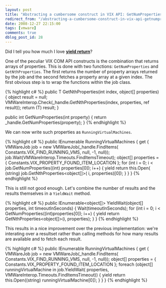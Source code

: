 ```yaml
---
layout: post
title: "Abstracting a cumbersome construct in VIX API: GetNumProperties + GetNthProperty"
redirect_from: "/abstracting-a-cumbersome-construct-in-vix-api-getnumproperties-getnthproperty/"
date: 2008-12-27 22:15:00
tags: [vmware]
comments: true
dblog_post_id: 28
---
```

Did I tell you how much I love **[yield return](http://msdn.microsoft.com/en-us/library/9k7k7cf0.aspx)**?

One of the peculiar VIX COM API constructs is the combination that returns arrays of properties. This is done with two functions: `GetNumProperties` and `GetNthProperties`. The first returns the number of property arrays returned by the job and the second fetches a property array at a given index. The first obvious step is to wrap the functions within the job class.

{% highlight c# %}
public T GetNthProperties<T>(int index, object[] properties) {
  object result = null;
  VMWareInterop.Check(_handle.GetNthProperties(index, properties, ref result));
  return (T) result;
}

public int GetNumProperties(int property) {
  return _handle.GetNumProperties(property);
}
{% endhighlight %}

We can now write such properties as `RunningVirtualMachines`.

{% highlight c# %}
public IEnumerable<VMWareVirtualMachine> RunningVirtualMachines {
   get
   {
      VMWareJob job = new VMWareJob(_handle.FindItems(
         Constants.VIX_FIND_RUNNING_VMS, null, -1, null));
      job.Wait(VMWareInterop.Timeouts.FindItemsTimeout);
      object[] properties = { Constants.VIX_PROPERTY_FOUND_ITEM_LOCATION };
      for (int i = 0; i < job.GetNumProperties((int) properties[0]); i++)
      {
         yield return this.Open(
            (string) job.GetNthProperties<object[]>(
               i, properties)[0]);
      }
   }
}
{% endhighlight %}

This is still not good enough. Let's combine the number of results and the results themselves in a `YieldWait` method.

{% highlight c# %}
public IEnumerable<object[]> YieldWait(object[] properties, int timeoutInSeconds) {
   Wait(timeoutInSeconds);
   for (int i = 0; i < GetNumProperties((int)properties[0]); i++)
   {
      yield return GetNthProperties<object[]>(i, properties);
   }
}
{% endhighlight %}

This results in a nice improvement over the previous implementation: we're interating over a resultset rather than calling methods for how many results are available and to fetch each result.

{% highlight c# %}
public IEnumerable<VMWareVirtualMachine> RunningVirtualMachines {
   get
   {
      VMWareJob job = new VMWareJob(_handle.FindItems(
         Constants.VIX_FIND_RUNNING_VMS, null, -1, null));
      object[] properties = { Constants.VIX_PROPERTY_FOUND_ITEM_LOCATION };
      foreach (object[] runningVirtualMachine in job.YieldWait(
         properties, VMWareInterop.Timeouts.FindItemsTimeout))
      {
         yield return this.Open((string) runningVirtualMachine[0]);
      }
   }
}
{% endhighlight %}
